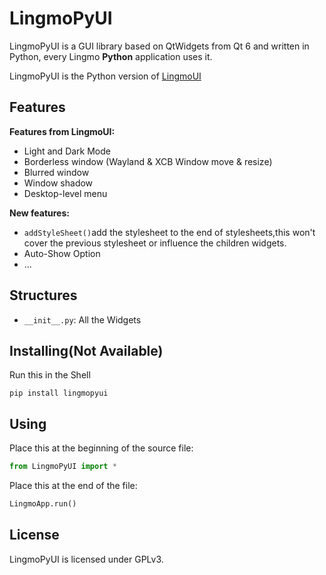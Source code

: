 # LingmoPyUI

LingmoPyUI is a GUI library based on QtWidgets from Qt 6 and written in Python, every Lingmo **Python** application uses it.

LingmoPyUI is the Python version of [LingmoUI](https://github.com/LingmoOS/LingmoUI)

## Features

**Features from LingmoUI:**

* Light and Dark Mode
* Borderless window (Wayland & XCB Window move & resize)
* Blurred window
* Window shadow
* Desktop-level menu

**New features:**
* `addStyleSheet()`add the stylesheet to the end of stylesheets,this won't cover the previous stylesheet or influence the children widgets.
* Auto-Show Option 
* ...

## Structures

* `__init__.py`: All the Widgets

## Installing(Not Available)

Run this in the Shell
```shell
pip install lingmopyui
```

## Using

Place this at the beginning of the source file:
```python
from LingmoPyUI import *
``` 
Place this at the end of the file:
```python
LingmoApp.run()
```


## License

LingmoPyUI is licensed under GPLv3.